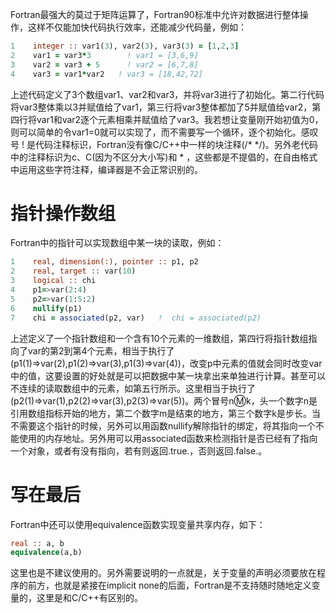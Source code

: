 Fortran最强大的莫过于矩阵运算了，Fortran90标准中允许对数据进行整体操作，这样不仅能加快代码执行效率，还能减少代码量，例如：
```fortran
1    integer :: var1(3), var2(3), var3(3) = [1,2,3]
2    var1 = var3*3        ! var1 = [3,6,9]
3    var2 = var3 + 5      ! var2 = [6,7,8]
4    var3 = var1*var2   ! var3 = [18,42,72]
```
上述代码定义了3个数组var1、var2和var3，并将var3进行了初始化。第二行代码将var3整体乘以3并赋值给了var1，第三行将var3整体都加了5并赋值给var2，第四行将var1和var2逐个元素相乘并赋值给了var3。我若想让变量刚开始初值为0，则可以简单的令var1=0就可以实现了，而不需要写一个循环，逐个初始化。感叹号 ! 是代码注释标识，Fortran没有像C/C++中一样的块注释(/* */)。另外老代码中的注释标识为c、C(因为不区分大小写)和 * ，这些都是不提倡的，在自由格式中运用这些字符注释，编译器是不会正常识别的。

# 指针操作数组
Fortran中的指针可以实现数组中某一块的读取，例如：
```fortran
1    real, dimension(:), pointer :: p1, p2
2    real, target :: var(10)
3    logical :: chi
4    p1=>var(2:4)
5    p2=>var(1:5:2)
6    nullify(p1)
7    chi = associated(p2, var)   !  chi = associated(p2)
```
上述定义了一个指针数组和一个含有10个元素的一维数组，第四行将指针数组指向了var的第2到第4个元素，相当于执行了(p1(1)=>var(2),p1(2)=>var(3),p1(3)=>var(4))，改变p中元素的值就会同时改变var中的值，这要设置的好处就是可以把数据中某一块拿出来单独进行计算。甚至可以不连续的读取数组中的元素，如第五行所示。这里相当于执行了(p2(1)=>var(1),p2(2)=>var(3),p2(3)=>var(5))。两个冒号n:m:k，头一个数字n是引用数组指标开始的地方，第二个数字m是结束的地方，第三个数字k是步长。当不需要这个指针的时候，另外可以用函数nullify解除指针的绑定，将其指向一个不能使用的内存地址。另外用可以用associated函数来检测指针是否已经有了指向一个对象，或者有没有指向，若有则返回.true.，否则返回.false.。

# 写在最后
Fortran中还可以使用equivalence函数实现变量共享内存，如下：
```fortran
real :: a, b
equivalence(a,b)
```
这里也是不建议使用的。另外需要说明的一点就是，关于变量的声明必须要放在程序的前方，也就是紧接在implicit none的后面，Fortran是不支持随时随地定义变量的，这里是和C/C++有区别的。
